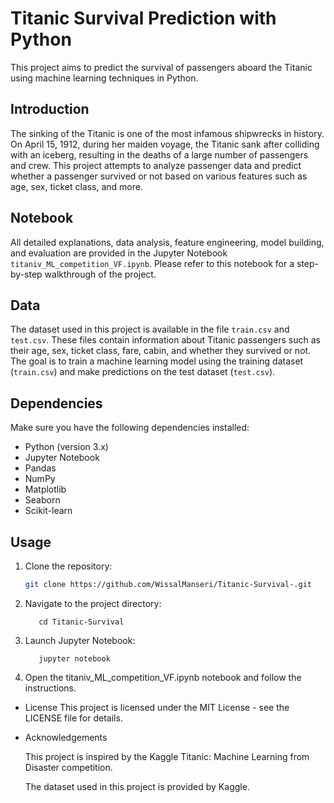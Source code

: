 # Titanic Survival Prediction with Python

This project aims to predict the survival of passengers aboard the Titanic using machine learning techniques in Python.

## Introduction

The sinking of the Titanic is one of the most infamous shipwrecks in history. On April 15, 1912, during her maiden voyage, the Titanic sank after colliding with an iceberg, resulting in the deaths of a large number of passengers and crew. This project attempts to analyze passenger data and predict whether a passenger survived or not based on various features such as age, sex, ticket class, and more.

## Notebook

All detailed explanations, data analysis, feature engineering, model building, and evaluation are provided in the Jupyter Notebook `titaniv_ML_competition_VF.ipynb`. Please refer to this notebook for a step-by-step walkthrough of the project.

## Data

The dataset used in this project is available in the file `train.csv` and `test.csv`. These files contain information about Titanic passengers such as their age, sex, ticket class, fare, cabin, and whether they survived or not. The goal is to train a machine learning model using the training dataset (`train.csv`) and make predictions on the test dataset (`test.csv`).

## Dependencies

Make sure you have the following dependencies installed:
- Python (version 3.x)
- Jupyter Notebook
- Pandas
- NumPy
- Matplotlib
- Seaborn
- Scikit-learn

## Usage

1. Clone the repository:
   ```bash
   git clone https://github.com/WissalManseri/Titanic-Survival-.git
2. Navigate to the project directory:

          cd Titanic-Survival
3. Launch Jupyter Notebook:
   
          jupyter notebook
4. Open the titaniv_ML_competition_VF.ipynb notebook and follow the instructions.


- License
This project is licensed under the MIT License - see the LICENSE file for details.

- Acknowledgements

   This project is inspired by the Kaggle Titanic: Machine Learning from Disaster competition.
  
   The dataset used in this project is provided by Kaggle.
